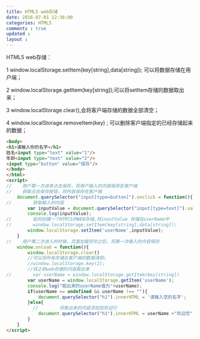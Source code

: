 ```yaml
---
title: HTML5 web存储
date: 2016-07-01 12:36:00
categories: HTML5
comments : true 
updated : 
layout : 
---
```


HTML5 web存储：

1 window.localStorage.setItem(key[string],data[string]);  可以将数据存储在用户端；

2 window.localStorage.getItem(key[string]);可以将setItem存储的数据取出来；

3 window.localStorage.clear(),会将客户端存储的数据全部清空；

4 window.localStorage.removeItem(key) ; 可以删除客户端指定的已经存储起来的数据；

```html
<body>
<h1>请输入你的名字</h1>
姓名<input type="text" value="1"/>
年龄<input type="text" value="2"/>
<input type="button" value="保存"/>
</body>
</html>
<script>
//    用户第一次进来点击保存，将用户输入的内容保存在客户端
//    获取点击保存按钮，将内容保存在客户端
    document.querySelector("input[type=button]").onclick = function(){
//        获取输入的内容
        var inputValue = document.querySelector("input[type=text]").value ;
        console.log(inputValue);
//        如何创建一个HTMl5的WEB存储,将inoutValue 存储在userName中
//        window.localStorage.setItem(key[string],data[string]);
        window.localStorage.setItem('userName',inputValue);
    }
//    用户第二次进入的时候，页面加载完毕之后，将第一次输入的内容保存
    window.onload = function(){
        window.localStorage.clear()
        //可以将所有存储在客户端的数据清除;
        //window.localStorage.key(2);
        //将之前web存储的内容取出来
//        var userName = window.localStorage.getItem(key[string])
        var userName = window.localStorage.getItem('userName');
        console.log("取出来的userName值为"+userName);
        if(userName == undefined && userName !== ""){
            document.querySelector("h1").innerHTML = '请输入您的名字';
        }else{
          //        将取出来的内容添加到欢迎行
            document.querySelector("h1").innerHTML = userName +"欢迎您";
        }
    }
</script>
```

